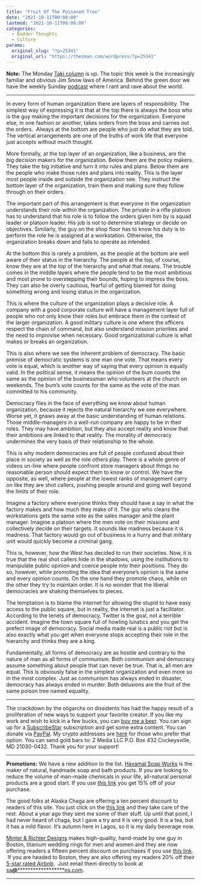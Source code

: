 ```yaml
---
title: "Fruit Of The Poisoned Tree"
date: "2021-10-11T00:00:00"
lastmod: "2021-10-11T00:00:00"
categories:
  - Badder Thoughts
  - Culture
params:
  original_slug: "?p=25341"
  original_url: "https://thezman.com/wordpress/?p=25341"
---
```


**Note:** The Monday
<a href="https://www.takimag.com/article/living-in-the-age-of-jim-snow/"
rel="noopener" target="_blank">Taki column</a> is up. The topic this
week is the increasingly familiar and obvious Jim Snow laws of America.
Behind the green door we have the weekly Sunday
<a href="https://www.subscribestar.com/posts/440949" rel="noopener"
target="_blank">podcast</a> where I rant and rave about the world.

------------------------------------------------------------------------

In every form of human organization there are layers of responsibility.
The simplest way of expressing it is that at the top there is always the
boss who is the guy making the important decisions for the organization.
Everyone else, in one fashion or another, takes orders from the boss and
carries out the orders.  Always at the bottom are people who just do
what they are told. The vertical arrangements are one of the truths of
work life that everyone just accepts without much thought.

More formally, at the top layer of an organization, like a business, are
the big decision makers for the organization. Below them are the policy
makers. They take the big initiative and turn it into rules and plans.
Below them are the people who make those rules and plans into reality.
This is the layer most people inside and outside the organization see.
They instruct the bottom layer of the organization, train them and
making sure they follow through on their orders.

The important part of this arrangement is that everyone in the
organization understands their role within the organization. The private
in a rifle platoon has to understand that his role is to follow the
orders given him by is squad leader or platoon leader. His job is not to
determine strategy or decide on objectives. Similarly, the guy on the
shop floor has to know his duty is to perform the role he is assigned at
a workstation. Otherwise, the organization breaks down and fails to
operate as intended.

At the bottom this is rarely a problem, as the people at the bottom are
well aware of their status in the hierarchy. The people at the top, of
course, know they are at the top of the hierarchy and what that means.
The trouble comes in the middle layers where the people tend to be the
most ambitious and most prone to overstepping their bounds, hoping to
impress the boss. They can also be overly cautious, fearful of getting
blamed for doing something wrong and losing status in the organization.

This is where the culture of the organization plays a decisive role. A
company with a good corporate culture will have a management layer full
of people who not only know their roles but embrace them in the context
of the larger organization. A good military culture is one where the
officers respect the chain of command, but also understand mission
priorities and the need to improvise when necessary. Good organizational
culture is what makes or breaks an organization.

This is also where we see the inherent problem of democracy. The basic
premise of democratic systems is one man one vote. That means every vote
is equal, which is another way of saying that every opinion is equally
valid. In the political sense, it means the opinion of the bum counts
the same as the opinion of the businessman who volunteers at the church
on weekends. The bum’s vote counts for the same as the vote of the man
committed to his community.

Democracy flies in the face of everything we know about human
organization, because it rejects the natural hierarchy we see
everywhere. Worse yet, it gnaws away at the basic understanding of human
relations. Those middle-managers in a well-run company are happy to be
in their roles. They may have ambition, but they also accept reality and
know that their ambitions are linked to that reality. The morality of
democracy undermines the very basis of their relationship to the whole.

This is why modern democracies are full of people confused about their
place in society as well as the role others play. There is a whole genre
of videos on-line where people confront store managers about things no
reasonable person should expect them to know or control. We have the
opposite, as well, where people at the lowest ranks of management carry
on like they are shot callers, pushing people around and going well
beyond the limits of their role.

Imagine a factory where everyone thinks they should have a say in what
the factory makes and how much they make of it. The guy who cleans the
workstations gets the same vote as the sales manager and the plant
manager. Imagine a platoon where the men vote on their missions and
collectively decide on their targets. It sounds like madness because it
is madness. That factory would go out of business in a hurry and that
military unit would quickly become a criminal gang.

This is, however, how the West has decided to run their societies. Now,
it is true that the real shot callers hide in the shadows, using the
institutions to manipulate public opinion and coerce people into their
positions. They do so, however, while promoting the idea that everyone’s
opinion is the same and every opinion counts. On the one hand they
promote chaos, while on the other they try to maintain order. It is no
wonder that the liberal democracies are shaking themselves to pieces.

The temptation is to blame the internet for allowing the stupid to have
easy access to the public square, but in reality, the internet is just a
facilitator. According to the tenets of democracy, Twitter is the goal,
not a terrible accident. Imagine the town square full of howling
lunatics and you get the prefect image of democracy. Social media made
real is a public riot but is also exactly what you get when everyone
stops accepting their role in the hierarchy and thinks they are a king.

Fundamentally, all forms of democracy are as hostile and contrary to the
nature of man as all forms of communism. Both communism and democracy
assume something about people that can never be true. That is, all men
are equal. This is obviously false in the simplest organization and even
more so in the most complex. Just as communism has always ended in
disaster, democracy has always ended in murder. Both delusions are the
fruit of the same poison tree named equality.

------------------------------------------------------------------------

The crackdown by the oligarchs on dissidents has had the happy result of
a proliferation of new ways to support your favorite creator. If you
like my work and wish to kick in a few bucks, you can
<a href="https://www.buymeacoffee.com/mujolulu" rel="noopener"
target="_blank">buy me a beer</a>. You can sign up for a
<a href="https://www.subscribestar.com/the-z-blog" rel="noopener"
target="_blank">SubscribeStar</a> subscription and get some extra
content. You can donate via <a
href="https://www.paypal.com/donate/?cmd=_s-xclick&amp;hosted_button_id=UDAS2Q8JYA6CN&amp;source=url"
rel="noopener" target="_blank">PayPal</a>. My crypto addresses are
<a href="https://thezman.com/wordpress/?page_id=22713" rel="noopener"
target="_blank">here</a> for those who prefer that option. You can send
gold bars to: Z Media LLC P.O. Box 432 Cockeysville, MD 21030-0432.
Thank you for your support!

------------------------------------------------------------------------

**Promotions:** We have a new addition to the list.
<a href="https://havamalsoapworks.com/" rel="noopener"
target="_blank">Havamal Soap Works</a> is the maker of natural, handmade
soap and bath products. If you are looking to reduce the volume of
man-made chemicals in your life, all-natural personal products are a
good start. If you use
<a href="https://havamalsoapworks.com/discount/ZMAN" rel="noopener"
target="_blank">this link</a> you get 15% off of your purchase.

The good folks at Alaska Chaga are offering a ten percent discount to
readers of this site. You just click on the
<a href="https://alaskachaga.us/discount/ZMAN" rel="noopener noreferrer"
target="_blank">this link</a> and they take care of the rest. About a
year ago they sent me some of their stuff. Up until that point, I had
never heard of chaga, but I gave a try and it is very good. It is a tea,
but it has a mild flavor. It’s autumn here in Lagos, so it is my daily
beverage now.

<a href="https://www.minterandrichterdesigns.com/"
rel="noreferrer nofollow noopener" target="_blank">Minter &amp; Richter
Designs</a> makes high-quality, hand-made by one guy in Boston, titanium
wedding rings for men and women and they are now offering readers a
fifteen percent discount on purchases if you use
<a href="https://www.minterandrichterdesigns.com/discount/ZMAN"
rel="noreferrer nofollow noopener" target="_blank">this link</a>. 
 <span class="highlight"><span class="colour"><span class="font"><span class="size">If
you are headed to Boston, they are also offering my readers 20% off
their <a
href="https://www.airbnb.com/users/7988017/listings?user_id=7988017&amp;s=3"
rel="noopener noreferrer" target="_blank">5-star rated Airbnb</a>.  Just
email them directly to book at
<a href="mailto:sa***@*********************ns.com"
data-original-string="9JmYIZ7UsP7kF5BI7d0EWg==cb7wfR3lskuKW/cunvydoWZbsG4ETmsEW/htWVjgWHSZ8F5GmXJDYgusa3VZfNm1dof"><span
class="apbct-email-encoder"
data-original-string="OeixvaEvsjptFkK+8v3YwA==cb7bXxmJR30wV/ysKhWOI9bkB/GXVF4QgGxSl6sAJRA8rh192bRLulIMSI6pM74nN/Z"
title="This contact has been encoded by Anti-Spam by CleanTalk. Click to decode. To finish the decoding make sure that JavaScript is enabled in your browser.">sa<span
class="apbct-blur">***</span>@<span
class="apbct-blur">*********************</span>ns.com</span></a>.</span></span></span></span>

------------------------------------------------------------------------
